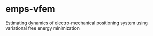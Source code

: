 # emps-vfem
Estimating dynamics of electro-mechanical positioning system using variational free energy minimization
